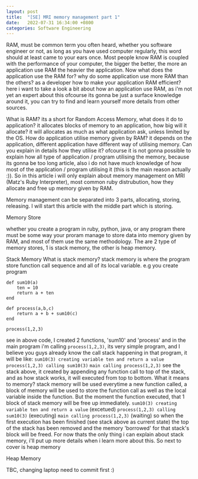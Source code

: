 ```yaml
---
layout: post
title:  "[SE] MRI memory management part 1"
date:   2022-07-31 16:34:00 +0800
categories: Software Engineering
---
```


RAM, must be common term you often heard, whether you software engineer or not, as long as you have used computer regularly, this word should at least came to your ears once. Most people know RAM is coupled with the performance of your computer, the bigger the better, the more an application use RAM the heavier the application. Now what does the application use the RAM for? why do some application use more RAM than the others? as a developer how to make your application RAM efficient? here i want to take a look a bit about how an application use RAM, as i'm not yet an expert about this ofcourse its gonna be just a surface knowledge around it, you can try to find and learn yourself more details from other sources.

What is RAM? its a short for Random Access Memory, what does it do to application? it allocates blocks of memory to an application, how big will it allocate? it will allocates as much as what application ask, unless limited by the OS. How do application utilise memory given by RAM? it depends on the application, different application have different way of utilising memory. Can you explain in details how they utilise it? ofcourse it is not gonna possible to explain how all type of application / program utilising the memory, because its gonna be too long article, also i do not have much knowledge of how most of the application / program utilising it (this is the main reason actually :)). So in this article i will only explain about memory management on MRI (Matz's Ruby Interpreter), most common ruby distrubution, how they allocate and free up memory given by RAM.

Memory management can be separated into 3 parts, allocating, storing, releasing. I will start this article with the middle part which is storing.

Memory Store

whether you create a program in ruby, python, java, or any program there must be some way your proram manage to store data into memory given by RAM, and most of them use the same methodology. The are 2 type of memory stores, 1 is stack memory, the other is heap memory.

Stack Memory
What is stack memory? stack memory is where the program store function call sequence and all of its local variable. e.g you create program 
```
def sum10(a)
	ten = 10
	return a + ten
end

def process(a,b,c)
	return a + b + sum10(c)
end

process(1,2,3)
```
see in above code, I created 2 functions, 'sum10' and 'process' and in the main program i'm calling `process(1,2,3)`, its very simple program, and I believe you guys already know the call stack happening in that program, it will be like:
`sum10(3) creating variable ten and return a value`
`process(1,2,3) calling sum10(3)`
`main calling process(1,2,3)`
see the stack above, it created by appending any function call to top of the stack, and as how stack works, it will executed from top to bottom. What it means to memory? stack memory will be used everytime a new function called, a block of memory will be used to store the function call as well as the local variable inside the function. But the moment the function executed, that 1 block of stack memory will be free up immediately.
`sum10(3) creating variable ten and return a value` (excetued)
`process(1,2,3) calling sum10(3)` (executing)
`main calling process(1,2,3)` (waiting)
so when the first execution has been finished (see stack above as current state) the top of the stack has been removed and the memory 'borrowed' for that stack's block will be freed. For now thats the only thing i can explain about stack memory, i'll put up more details when i learn more about this. So next to cover is heap memory

Heap Memory

TBC, changing laptop need to commit first :)
